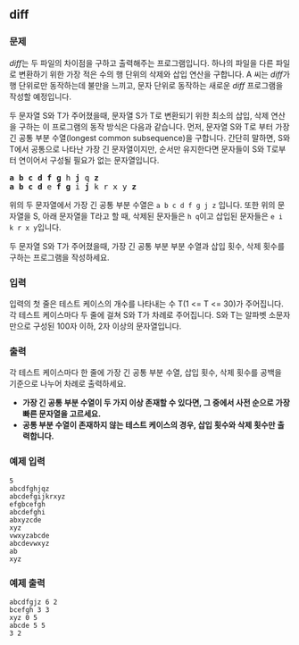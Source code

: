 ## diff

### 문제

*diff*는 두 파일의 차이점을 구하고 출력해주는 프로그램입니다. 하나의 파일을 다른 파일로 변환하기 위한 가장 적은 수의 행 단위의 삭제와 삽입 연산을 구합니다. A 씨는 *diff*가 행 단위로만 동작하는데 불만을 느끼고, 문자 단위로 동작하는 새로운 *diff* 프로그램을 작성할 예정입니다.

두 문자열 S와 T가 주어졌을때, 문자열 S가 T로 변환되기 위한 최소의 삽입, 삭제 연산을 구하는 이 프로그램의 동작 방식은 다음과 같습니다. 먼저, 문자열 S와 T로 부터 가장 긴 공통 부분 수열(longest common subsequence)을 구합니다. 간단히 말하면, S와 T에서 공통으로 나타난 가장 긴 문자열이지만, 순서만 유지한다면 문자들이 S와 T로부터 연이어서 구성될 필요가 없는 문자열입니다.

<pre>
<b>a</b> <b>b</b> <b>c</b> <b>d</b> <b>f</b> <b>g</b> h <b>j</b> q <b>z</b>
<b>a</b> <b>b</b> <b>c</b> <b>d</b> e <b>f</b> <b>g</b> i <b>j</b> k r x y <b>z</b>
</pre>

위의 두 문자열에서 가장 긴 공통 부분 수열은 `a b c d f g j z` 입니다. 또한 위의 문자열을 S, 아래 문자열을 T라고 할 때, 삭제된 문자들은 `h q`이고 삽입된 문자들은 `e i k r x y`입니다.

두 문자열 S와 T가 주어졌을때, 가장 긴 공통 부분 부분 수열과 삽입 횟수, 삭제 횟수를 구하는 프로그램을 작성하세요.

### 입력

입력의 첫 줄은 테스트 케이스의 개수를 나타내는 수 T(1 <= T <= 30)가 주어집니다. 각 테스트 케이스마다 두 줄에 걸쳐 S와 T가 차례로 주어집니다. S와 T는 알파벳 소문자만으로 구성된 100자 이하, 2자 이상의 문자열입니다.

### 출력

각 테스트 케이스마다 한 줄에 가장 긴 공통 부분 수열, 삽입 횟수, 삭제 횟수를 공백을 기준으로 나누어 차례로 출력하세요.
- **가장 긴 공통 부분 수열이 두 가지 이상 존재할 수 있다면, 그 중에서 사전 순으로 가장 빠른 문자열을 고르세요.**
- **공통 부분 수열이 존재하지 않는 테스트 케이스의 경우, 삽입 횟수와 삭제 횟수만 출력합니다.**

### 예제 입력

```
5
abcdfghjqz
abcdefgijkrxyz
efgbcefgh
abcdefghi
abxyzcde
xyz
vwxyzabcde
abcdevwxyz
ab
xyz
```

### 예제 출력

```
abcdfgjz 6 2
bcefgh 3 3
xyz 0 5
abcde 5 5
3 2
```
